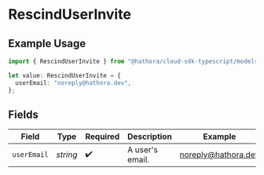 # RescindUserInvite

## Example Usage

```typescript
import { RescindUserInvite } from "@hathora/cloud-sdk-typescript/models/components";

let value: RescindUserInvite = {
  userEmail: "noreply@hathora.dev",
};
```

## Fields

| Field               | Type                | Required            | Description         | Example             |
| ------------------- | ------------------- | ------------------- | ------------------- | ------------------- |
| `userEmail`         | *string*            | :heavy_check_mark:  | A user's email.     | noreply@hathora.dev |
